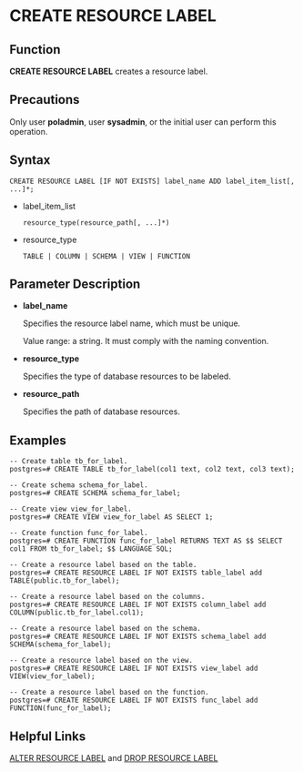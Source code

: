 # CREATE RESOURCE LABEL<a name="EN-US_TOPIC_0306525304"></a>

## Function<a name="section1163224811518"></a>

**CREATE RESOURCE LABEL**  creates a resource label.

## Precautions<a name="en-us_topic_0059777586_s0bb17f15d73a4d978ef028b2686e0f7a"></a>

Only user  **poladmin**, user  **sysadmin**, or the initial user can perform this operation.

## Syntax<a name="en-us_topic_0059777586_sa46c661c13834b8389614f75e47a3efa"></a>

```
CREATE RESOURCE LABEL [IF NOT EXISTS] label_name ADD label_item_list[, ...]*;
```

-   label\_item\_list

    ```
    resource_type(resource_path[, ...]*)
    ```

-   resource\_type

    ```
    TABLE | COLUMN | SCHEMA | VIEW | FUNCTION
    ```


## Parameter Description<a name="section2852173114389"></a>

-   **label\_name**

    Specifies the resource label name, which must be unique.

    Value range: a string. It must comply with the naming convention.

-   **resource\_type**

    Specifies the type of database resources to be labeled.

-   **resource\_path**

    Specifies the path of database resources.


## Examples<a name="section7854941155112"></a>

```
-- Create table tb_for_label.
postgres=# CREATE TABLE tb_for_label(col1 text, col2 text, col3 text);

-- Create schema schema_for_label.
postgres=# CREATE SCHEMA schema_for_label;

-- Create view view_for_label.
postgres=# CREATE VIEW view_for_label AS SELECT 1;

-- Create function func_for_label.
postgres=# CREATE FUNCTION func_for_label RETURNS TEXT AS $$ SELECT col1 FROM tb_for_label; $$ LANGUAGE SQL;

-- Create a resource label based on the table.
postgres=# CREATE RESOURCE LABEL IF NOT EXISTS table_label add TABLE(public.tb_for_label);

-- Create a resource label based on the columns.
postgres=# CREATE RESOURCE LABEL IF NOT EXISTS column_label add COLUMN(public.tb_for_label.col1);

-- Create a resource label based on the schema.
postgres=# CREATE RESOURCE LABEL IF NOT EXISTS schema_label add SCHEMA(schema_for_label);

-- Create a resource label based on the view.
postgres=# CREATE RESOURCE LABEL IF NOT EXISTS view_label add VIEW(view_for_label);

-- Create a resource label based on the function.
postgres=# CREATE RESOURCE LABEL IF NOT EXISTS func_label add FUNCTION(func_for_label);

```

## Helpful Links<a name="en-us_topic_0059778277_s4693856e1f6240dc98de7d6faf52f136"></a>

[ALTER RESOURCE LABEL](alter-resource-label.md)  and  [DROP RESOURCE LABEL](drop-resource-label.md)

